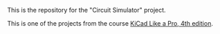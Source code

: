 This is the repository for the "Circuit Simulator" project.

This is one of the projects from the course [KiCad Like a Pro, 4th edition](https://techexplorations.com/so/kicad-like-a-pro-4th-edition).
